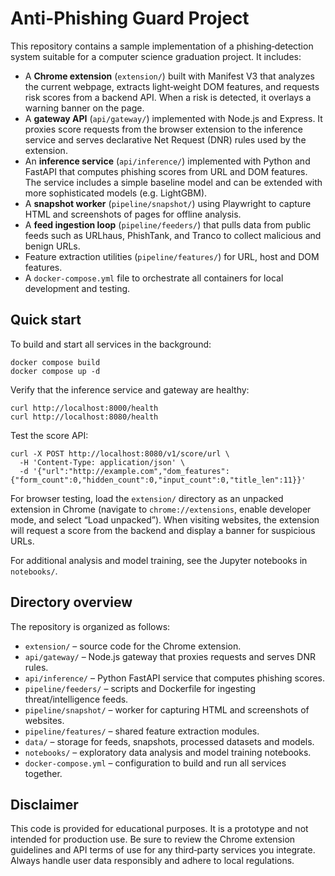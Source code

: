 # Anti-Phishing Guard Project

This repository contains a sample implementation of a phishing‑detection system suitable for a computer science graduation project.  It includes:

- A **Chrome extension** (`extension/`) built with Manifest V3 that analyzes the current webpage, extracts light‑weight DOM features, and requests risk scores from a backend API.  When a risk is detected, it overlays a warning banner on the page.
- A **gateway API** (`api/gateway/`) implemented with Node.js and Express.  It proxies score requests from the browser extension to the inference service and serves declarative Net Request (DNR) rules used by the extension.
- An **inference service** (`api/inference/`) implemented with Python and FastAPI that computes phishing scores from URL and DOM features.  The service includes a simple baseline model and can be extended with more sophisticated models (e.g. LightGBM).
- A **snapshot worker** (`pipeline/snapshot/`) using Playwright to capture HTML and screenshots of pages for offline analysis.
- A **feed ingestion loop** (`pipeline/feeders/`) that pulls data from public feeds such as URLhaus, PhishTank, and Tranco to collect malicious and benign URLs.
- Feature extraction utilities (`pipeline/features/`) for URL, host and DOM features.
- A `docker-compose.yml` file to orchestrate all containers for local development and testing.

## Quick start

To build and start all services in the background:

    docker compose build
    docker compose up -d

Verify that the inference service and gateway are healthy:

    curl http://localhost:8000/health
    curl http://localhost:8080/health

Test the score API:

    curl -X POST http://localhost:8080/v1/score/url \
      -H 'Content-Type: application/json' \
      -d '{"url":"http://example.com","dom_features":{"form_count":0,"hidden_count":0,"input_count":0,"title_len":11}}'

For browser testing, load the `extension/` directory as an unpacked extension in Chrome (navigate to `chrome://extensions`, enable developer mode, and select “Load unpacked”).  When visiting websites, the extension will request a score from the backend and display a banner for suspicious URLs.

For additional analysis and model training, see the Jupyter notebooks in `notebooks/`.

## Directory overview

The repository is organized as follows:

- `extension/` – source code for the Chrome extension.
- `api/gateway/` – Node.js gateway that proxies requests and serves DNR rules.
- `api/inference/` – Python FastAPI service that computes phishing scores.
- `pipeline/feeders/` – scripts and Dockerfile for ingesting threat/intelligence feeds.
- `pipeline/snapshot/` – worker for capturing HTML and screenshots of websites.
- `pipeline/features/` – shared feature extraction modules.
- `data/` – storage for feeds, snapshots, processed datasets and models.
- `notebooks/` – exploratory data analysis and model training notebooks.
- `docker-compose.yml` – configuration to build and run all services together.

## Disclaimer

This code is provided for educational purposes.  It is a prototype and not intended for production use.  Be sure to review the Chrome extension guidelines and API terms of use for any third‑party services you integrate.  Always handle user data responsibly and adhere to local regulations.